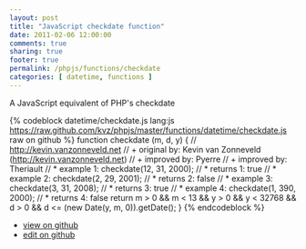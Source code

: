 ```yaml
---
layout: post
title: "JavaScript checkdate function"
date: 2011-02-06 12:00:00
comments: true
sharing: true
footer: true
permalink: /phpjs/functions/checkdate
categories: [ datetime, functions ]
---
```

A JavaScript equivalent of PHP's checkdate
<!-- more -->
{% codeblock datetime/checkdate.js lang:js https://raw.github.com/kvz/phpjs/master/functions/datetime/checkdate.js raw on github %}
function checkdate (m, d, y) {
    // http://kevin.vanzonneveld.net
    // +   original by: Kevin van Zonneveld (http://kevin.vanzonneveld.net)
    // +   improved by: Pyerre
    // +   improved by: Theriault
    // *     example 1: checkdate(12, 31, 2000);
    // *     returns 1: true
    // *     example 2: checkdate(2, 29, 2001);
    // *     returns 2: false
    // *     example 3: checkdate(3, 31, 2008);
    // *     returns 3: true
    // *     example 4: checkdate(1, 390, 2000);
    // *     returns 4: false
    return m > 0 && m < 13 && y > 0 && y < 32768 && d > 0 && d <= (new Date(y, m, 0)).getDate();
}
{% endcodeblock %}
<ul>
 <li><a href="https://github.com/kvz/phpjs/blob/master/functions/datetime/checkdate.js">view on github</a></li>
 <li><a href="https://github.com/kvz/phpjs/edit/master/functions/datetime/checkdate.js">edit on github</a></li>
</ul>
